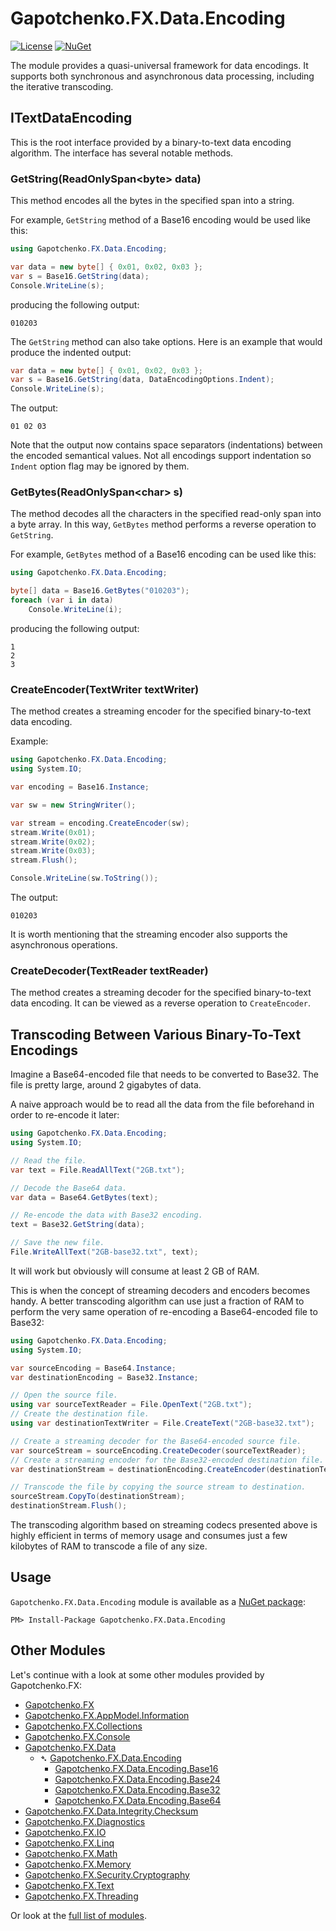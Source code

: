 ﻿# Gapotchenko.FX.Data.Encoding
[![License](https://img.shields.io/badge/license-MIT-green.svg)](../../../../LICENSE)
[![NuGet](https://img.shields.io/nuget/v/Gapotchenko.FX.Data.Encoding.svg)](https://www.nuget.org/packages/Gapotchenko.FX.Data.Encoding)

The module provides a quasi-universal framework for data encodings.
It supports both synchronous and asynchronous data processing, including the iterative transcoding.

## ITextDataEncoding

This is the root interface provided by a binary-to-text data encoding algorithm.
The interface has several notable methods.

### GetString(ReadOnlySpan&lt;byte&gt; data)

This method encodes all the bytes in the specified span into a string.

For example, `GetString` method of a Base16 encoding would be used like this:

``` c#
using Gapotchenko.FX.Data.Encoding;

var data = new byte[] { 0x01, 0x02, 0x03 };
var s = Base16.GetString(data);
Console.WriteLine(s);
```

producing the following output:

```
010203
```

The `GetString` method can also take options.
Here is an example that would produce the indented output:

``` c#
var data = new byte[] { 0x01, 0x02, 0x03 };
var s = Base16.GetString(data, DataEncodingOptions.Indent);
Console.WriteLine(s);
```

The output:

```
01 02 03
```

Note that the output now contains space separators (indentations) between the encoded semantical values.
Not all encodings support indentation so `Indent` option flag may be ignored by them.

### GetBytes(ReadOnlySpan&lt;char&gt; s)

The method decodes all the characters in the specified read-only span into a byte array.
In this way, `GetBytes` method performs a reverse operation to `GetString`.

For example, `GetBytes` method of a Base16 encoding can be used like this:

``` c#
using Gapotchenko.FX.Data.Encoding;

byte[] data = Base16.GetBytes("010203");
foreach (var i in data)
    Console.WriteLine(i);
```

producing the following output:

```
1
2
3
```

### CreateEncoder(TextWriter textWriter)

The method creates a streaming encoder for the specified binary-to-text data encoding.

Example:

``` c#
using Gapotchenko.FX.Data.Encoding;
using System.IO;

var encoding = Base16.Instance;

var sw = new StringWriter();

var stream = encoding.CreateEncoder(sw);
stream.Write(0x01);
stream.Write(0x02);
stream.Write(0x03);
stream.Flush();

Console.WriteLine(sw.ToString());
```

The output:

```
010203
```

It is worth mentioning that the streaming encoder also supports the asynchronous operations.

### CreateDecoder(TextReader textReader)

The method creates a streaming decoder for the specified binary-to-text data encoding.
It can be viewed as a reverse operation to `CreateEncoder`.

## Transcoding Between Various Binary-To-Text Encodings

Imagine a Base64-encoded file that needs to be converted to Base32.
The file is pretty large, around 2 gigabytes of data.

A naive approach would be to read all the data from the file beforehand in order to re-encode it later:

``` c#
using Gapotchenko.FX.Data.Encoding;
using System.IO;

// Read the file.
var text = File.ReadAllText("2GB.txt");

// Decode the Base64 data.
var data = Base64.GetBytes(text);

// Re-encode the data with Base32 encoding.
text = Base32.GetString(data);

// Save the new file.
File.WriteAllText("2GB-base32.txt", text);
```

It will work but obviously will consume at least 2 GB of RAM.

This is when the concept of streaming decoders and encoders becomes handy.
A better transcoding algorithm can use just a fraction of RAM to perform the very same operation of re-encoding a Base64-encoded file to Base32:

``` c#
using Gapotchenko.FX.Data.Encoding;
using System.IO;

var sourceEncoding = Base64.Instance;
var destinationEncoding = Base32.Instance;

// Open the source file.
using var sourceTextReader = File.OpenText("2GB.txt");
// Create the destination file.
using var destinationTextWriter = File.CreateText("2GB-base32.txt");

// Create a streaming decoder for the Base64-encoded source file.
var sourceStream = sourceEncoding.CreateDecoder(sourceTextReader);
// Create a streaming encoder for the Base32-encoded destination file.
var destinationStream = destinationEncoding.CreateEncoder(destinationTextWriter);

// Transcode the file by copying the source stream to destination.
sourceStream.CopyTo(destinationStream);
destinationStream.Flush();
```

The transcoding algorithm based on streaming codecs presented above is highly efficient in terms of memory usage and consumes just a few kilobytes of RAM to transcode a file of any size.

## Usage

`Gapotchenko.FX.Data.Encoding` module is available as a [NuGet package](https://nuget.org/packages/Gapotchenko.FX.Data.Encoding):

```
PM> Install-Package Gapotchenko.FX.Data.Encoding
```

## Other Modules

Let's continue with a look at some other modules provided by Gapotchenko.FX:

- [Gapotchenko.FX](../../../Gapotchenko.FX)
- [Gapotchenko.FX.AppModel.Information](../../../Gapotchenko.FX.AppModel.Information)
- [Gapotchenko.FX.Collections](../../../Gapotchenko.FX.Collections)
- [Gapotchenko.FX.Console](../../../Gapotchenko.FX.Console)
- [Gapotchenko.FX.Data](#)
  - &#x27B4; [Gapotchenko.FX.Data.Encoding](../Gapotchenko.FX.Data.Encoding)
    - [Gapotchenko.FX.Data.Encoding.Base16](../Gapotchenko.FX.Data.Encoding.Base16)
    - [Gapotchenko.FX.Data.Encoding.Base24](../Gapotchenko.FX.Data.Encoding.Base24)
    - [Gapotchenko.FX.Data.Encoding.Base32](../Gapotchenko.FX.Data.Encoding.Base32)
    - [Gapotchenko.FX.Data.Encoding.Base64](../Gapotchenko.FX.Data.Encoding.Base64)
- [Gapotchenko.FX.Data.Integrity.Checksum](../../Integrity/Checksum/Gapotchenko.FX.Data.Integrity.Checksum)
- [Gapotchenko.FX.Diagnostics](../../../Gapotchenko.FX.Diagnostics.CommandLine)
- [Gapotchenko.FX.IO](../../../Gapotchenko.FX.IO)
- [Gapotchenko.FX.Linq](../../../Gapotchenko.FX.Linq)
- [Gapotchenko.FX.Math](../../../Gapotchenko.FX.Math)
- [Gapotchenko.FX.Memory](../../../Gapotchenko.FX.Memory)
- [Gapotchenko.FX.Security.Cryptography](../../../Security/Cryptography/Gapotchenko.FX.Security.Cryptography)
- [Gapotchenko.FX.Text](../../../Gapotchenko.FX.Text)
- [Gapotchenko.FX.Threading](../../../Gapotchenko.FX.Threading)

Or look at the [full list of modules](../../..#available-modules).
